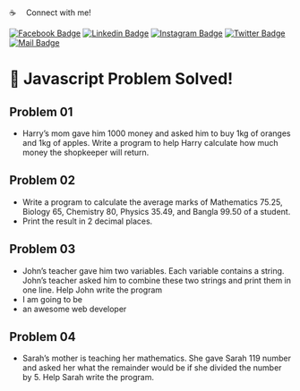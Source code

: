 :coffee: &emsp;Connect with me!

[![Facebook Badge](https://img.shields.io/badge/Facebook-1877F2?style=for-the-badge&logo=facebook&logoColor=white)](https://facebook.com/abnaeembsc) [![Linkedin Badge](https://img.shields.io/badge/LinkedIn-0077B5?style=for-the-badge&logo=linkedin&logoColor=white)](https://www.linkedin.com/in/developernaeem/) [![Instagram Badge](https://img.shields.io/badge/Instagram-E4405F?style=for-the-badge&logo=instagram&logoColor=white)](https://instagram.com/nwebpro) [![Twitter Badge](https://img.shields.io/badge/Twitter-1DA1F2?style=for-the-badge&logo=twitter&logoColor=white)](https://twitter.com/developernaeem) [![Mail Badge](https://img.shields.io/badge/Gmail-D14836?style=for-the-badge&logo=gmail&logoColor=white)](mailto:abnaeem.bsc@gmail.com)

# 💙 Javascript Problem Solved!

## Problem 01
- Harry’s mom gave him 1000 money and asked him to buy 1kg of oranges and 1kg of apples. Write a program to help Harry calculate how much money the shopkeeper will return.

## Problem 02
- Write a program to calculate the average marks of Mathematics 75.25, Biology 65, Chemistry 80, Physics 35.49, and Bangla 99.50 of a student. 
- Print the result in 2 decimal places.

## Problem 03
- John’s teacher gave him two variables. Each variable contains a string. John’s teacher asked him to combine these two strings and print them in one line. Help John write the program
- I am going to be
- an awesome web developer

## Problem 04
- Sarah’s mother is teaching her mathematics. She gave Sarah 119 number and asked her what the remainder would be if she divided the number by 5. Help Sarah write the program.